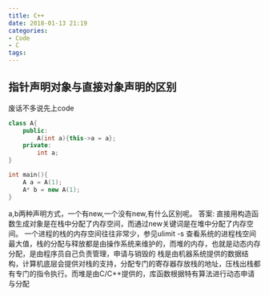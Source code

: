 ```yaml
---
title: C++
date: 2018-01-13 21:19
categories: 
- Code
- C
tags:
---
```


## 指针声明对象与直接对象声明的区别
废话不多说先上code
```C++
class A{
    public:
        A(int a){this->a = a};
    private:
        int a;
}

int main(){
    A a = A(1);
    A* b = new A(1);
}
```
a,b两种声明方式，一个有new,一个没有new,有什么区别呢。
答案: 直接用构造函数生成对象是在栈中分配了内存空间，而通过new关键词是在堆中分配了内存空间。
一个进程的栈的内存空间往往非常少，参见ulimit -s 查看系统的进程栈空间最大值，栈的分配与释放都是由操作系统来维护的，而堆的内存，也就是动态内存分配，是由程序员自己负责管理，申请与销毁的
栈是由机器系统提供的数据结构，计算机底层会提供对栈的支持，分配专门的寄存器存放栈的地址，压栈出栈都有专门的指令执行。而堆是由C/C++提供的，库函数根据特有算法进行动态申请与分配

